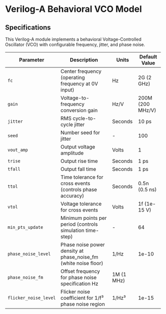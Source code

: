 # Verilog-A Behavioral VCO Model


## Specifications
This Verilog-A module implements a behavioral Voltage-Controlled Oscillator (VCO) with configurable frequency, jitter, and phase noise. 

| Parameter | Description | Units | Default Value |
| --------- | ----------- | ----- | ------------- |
|     `fc`    | Center frequency (operating frequency at 0V input)| Hz | 2G (2 GHz) |
|    `gain`   |		Voltage-to-frequency conversion gain|	Hz/V|	200M (200 MHz/V)|
|   `jitter`	|	RMS cycle-to-cycle jitter| Seconds	| 10 ps|
|   `seed`	|	Number seed for jitter | -|	100|
|  `vout_amp` |	Output voltage amplitude|	Volts|	1|
|  `trise` |	Output rise time|	Seconds|	1 ps|
|  `tfall` |	Output fall time|	Seconds|	1 ps|
|    `ttol`   |	Time tolerance for cross events (controls phase accuracy)|	Seconds | 0.5n (0.5 ns)|
|    `vtol`   |	Voltage tolerance for cross events|	Volts	|1f (1e-15 V)|
| `min_pts_update` |	Minimum points per period (controls simulation time-step)|	-|	64|
| `phase_noise_level` |		Phase noise power density at phase_noise_fm (white noise floor)|	1/Hz|	1e-10|
| `phase_noise_fm` |	Offset frequency for phase noise specification	Hz|	1M (1 MHz)|
|`flicker_noise_level`|Flicker noise coefficient for 1/f³ phase noise region|	1/Hz³ | 1e-15|


